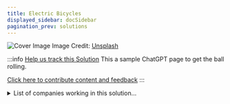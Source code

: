 ```yaml
---
title: Electric Bicycles
displayed_sidebar: docSidebar
pagination_prev: solutions
---
```


![Cover Image](https://images.unsplash.com/photo-1673969694073-23681e038413?crop=entropy&cs=tinysrgb&fit=max&fm=jpg&ixid=Mnw0NDYzODh8MHwxfHNlYXJjaHwxfHxFbGVjdHJpYyUyMEJpY3ljbGVzfGVufDB8fHx8MTY4MzY1ODY2MA&ixlib=rb-4.0.3&q=80&w=1080)
Image Credit: [Unsplash](https://unsplash.com/@eveloelectricbikes)

:::info [Help us track this Solution](contribute)
This a sample ChatGPT page to get the ball rolling.

[Click here to contribute content and feedback](contribute)
:::

<details>
        <summary>List of companies working in this solution...</summary>
         <em>Note: this is an experimental feature. Accuracy not guaranteed</em>
        <div>
            <ul>
             
                <li><a href="https://linearlabsinc.com">Linear Labs</a></li>
            
                <li><a href="https://charge.us">Charge</a></li>
            
                <li><a href="https://workhorse.com">Workhorse Group</a></li>
            
                <li><a href="https://www.jump.com/">Jump</a></li>
            
                <li><a href="https://spin.pm">Spin</a></li>
            
                <li><a href="https://actonglobal.com">Acton</a></li>
            
                <li><a href="https://atherenergy.com">Ather Energy</a></li>
            
                <li><a href="https://nan">Rad Power Bikes</a></li>
            
                <li><a href="https://cowboy.com">Cowboy</a></li>
            
                <li><a href="https://jauntmotors.com">Jaunt</a></li>
            
                <li><a href="https://viriciti.com">Viriciti</a></li>
            
                <li><a href="https://evrnu.com">Evrnu</a></li>
            
                <li><a href="https://arrival.com/">Arrival</a></li>
            
            </ul>
        </div>
        </details>


:::company job openings
  #### [View open jobs in this Solution](https://climatebase.org/jobs?l=&q=&drawdown_solutions=Electric+Bicycles)
:::

## Overview

Breakthrough Technologies: Electric motors, lithium-ion batteries, solar-powered chargers.
Key Players: Electric Bike Company, Environmental Defense Fund, International Council for Clean Transportation.

## Progress Made

- **Alternative Fuel Technologies**: Electric motors and lithium-ion batteries for emission reduction.
- **Solar-Powered Chargers**: Reduce grid electricity reliance for recharging.
- **Prominent Companies**: Electric Bike Company, pioneers in electric bicycle manufacturing.
- **Leading Countries**: Netherlands and China with significant electric bicycle adoption.

## Lessons Learned

1. **Emission Reduction Potential**: Electric bicycles can reduce carbon emissions by up to 11%.
2. **Infrastructure Challenges**: Lack of charging stations, bike lanes hinder adoption.
3. **Cost Barrier**: Electric bicycles often more expensive, limiting accessibility.

## Challenges Ahead

- **Infrastructure Gap**: Need for dedicated lanes, charging stations.
- **Cost Issues**: High electric bicycle prices, affordability concerns.
- **Promotion and Education**: Public awareness, education needed to drive adoption.

## Best Path Forward

1. **Increased Market Availability**: More electric bicycle options to facilitate large-scale adoption.
2. **Affordability**: Focus on making electric bicycles more budget-friendly.
3. **Enhanced Range**: Extend electric bicycles' travel range for practicality.
4. **Improved Infrastructure**: Invest in charging stations, bike lanes.
5. **Public Education**: Raise awareness and educate about electric bicycles.

## Key Players

- **Companies**: Electric Bike Company, Bosch, Shimano, Copenhagen Wheel.
- **Initiatives**: Environmental Defense Fund, International Council for Clean Transportation.
- **Leading Countries**: Netherlands, China, Amsterdam (20% electric bicycles).

